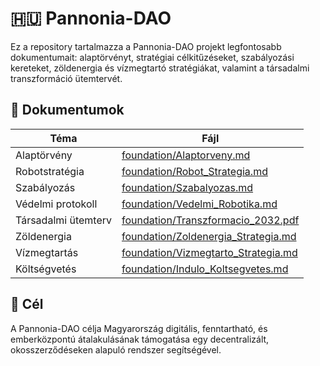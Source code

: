 # 🇭🇺 Pannonia-DAO

Ez a repository tartalmazza a Pannonia-DAO projekt legfontosabb dokumentumait: alaptörvényt, stratégiai célkitűzéseket, szabályozási kereteket, zöldenergia és vízmegtartó stratégiákat, valamint a társadalmi transzformáció ütemtervét.

## 📁 Dokumentumok

| Téma | Fájl |
|------|------|
| Alaptörvény | [foundation/Alaptorveny.md](foundation/Alaptorveny.md) |
| Robotstratégia | [foundation/Robot_Strategia.md](foundation/Robot_Strategia.md) |
| Szabályozás | [foundation/Szabalyozas.md](foundation/Szabalyozas.md) |
| Védelmi protokoll | [foundation/Vedelmi_Robotika.md](foundation/Vedelmi_Robotika.pdf) |
| Társadalmi ütemterv | [foundation/Transzformacio_2032.pdf](foundation/Transzformacio_2032.md) |
| Zöldenergia | [foundation/Zoldenergia_Strategia.md](foundation/Zoldenergia_Strategia.md) |
| Vízmegtartás | [foundation/Vizmegtarto_Strategia.md](foundation/Vizmegtarto_Strategia.md) |
| Költségvetés | [foundation/Indulo_Koltsegvetes.md](foundation/Indulo_Koltsegvetes.md) |

## 🎯 Cél

A Pannonia-DAO célja Magyarország digitális, fenntartható, és emberközpontú átalakulásának támogatása egy decentralizált, okosszerződéseken alapuló rendszer segítségével.
